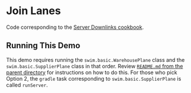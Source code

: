 # Join Lanes

Code corresponding to the [Server Downlinks cookbook](https://swimos.org/tutorials/server-downlinks/).

## Running This Demo

This demo requires running the `swim.basic.WarehousePlane` class and the `swim.basic.SupplierPlane` class in that order. Review [`README.md` from the parent directory](../README.md) for instructions on how to do this. For those who pick Option 2, the `gradle` task corresponding to `swim.basic.SupplierPlane` is called `runServer`.
